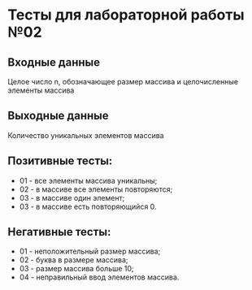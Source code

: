# Тесты для лабораторной работы №02

## Входные данные
Целое число n, обозначающее размер массива и целочисленные элементы массива

## Выходные данные
Количество уникальных элементов массива

## Позитивные тесты:
- 01 - все элементы массива уникальны;
- 02 - в массиве все элементы повторяются;
- 03 - в массиве один элемент;
- 03 - в массиве есть повторяющийся 0.
## Негативные тесты:
- 01 - неположительный размер массива;
- 02 - буква в размере массива;
- 03 - размер массива больше 10;
- 04 - неправильный ввод элементов массива.
